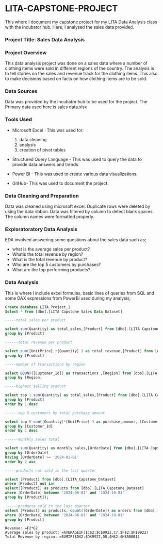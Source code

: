 # LITA-CAPSTONE-PROJECT
This where I document my capstone project for my LITA Data Analysis class with the incubator hub. Here, I analysed the sales data provided.

### Project Title: Sales Data Analysis

### Project Overview
This data analysis project was done on a sales data where a number of clothing items were sold in different regions of the country. The analysis is to tell stories on the sales and revenue track for the clothing items. This also to make decisions based on facts on how clothing items are to be sold.

### Data Sources
Data was provided by the Incubator hub to be used for the project. The Primary data used here is sales data.xlsx

### Tools Used
- Microsoft Excel : This was used for:
  1.  data cleaning
  2.  analysis 
  3.  creation of pivot tables
- Structured Query Language - This was used to query the data to provide data answers and trends.
  
- Power BI - This was used to create various data visualizations.
  
- GitHub- This was used to document the project.
  
### Data Cleaning and Preparation
Data was cleaned using microsoft excel. Duplicate rows were deleted by using the data ribbon. Data was filtered by column to detect blank spaces. The column names were formatted properly.

### Exploratoratory Data Analysis
EDA involved answering some questions about the sales data such as;
- what is the average sales per product?
- Whatis the total revenue by region?
- What is the total revenue by product?
- Who are the top 5 customers by purchases?
- What are the top performing products?

 ### Data Analysis
 This is where I include excel formulas, basic lines of queries from SQL and some 
 DAX expressions from PowerBi used during my analysis;

``` SQL
Create database LITA_Project_1
Select * from [dbo].[LITA Capstone Sales Data Dataset]

-----total sales per product

select sum(Quantity) as total_sales,[Product] from [dbo].[LITA Capstone Sales Data Dataset]
group by [Product]

------total revenue per product

select sum([UnitPrice] *[Quantity] ) as total_revenue,[Product] from [dbo].[LITA Capstone Sales Data Dataset]
group by [Product]

-----number of transactions by region

select COUNT([Customer_Id]) as transactions ,[Region] from [dbo].[LITA Capstone Sales Data Dataset]
group by [Region]

-----highest selling product

select top 1 sum(Quantity) as total_sales,[Product] from [dbo].[LITA Capstone Sales Data Dataset]
group by [Product]
order by 1 desc

------top 5 customers by total purchase amount 

select top 5 sum([Quantity]*[UnitPrice] ) as purchase_amount, [Customer_Id] from [dbo].[LITA Capstone Sales Data Dataset]
group by [Customer_Id]
order by 1 desc 

------monthly sales total

select sum(Quantity) as monthly_sales,[OrderDate] from [dbo].[LITA Capstone Sales Data Dataset]
group by [OrderDate]
having [OrderDate] >= '2024-01-01'
order by 2 asc

-----products not sold in the last quarter

select [Product] from [dbo].[LITA_Capstone_Dataset]
where [Product] not in(
select([Product]) as products from [dbo].[LITA_Capstone_Dataset]
where [OrderDate] between '2024-06-01' and '2024-10-01'
group by [Product]);

------products sold in the last quarter
select [Product] as products, count([OrderDate]) as orders from [dbo].[LITA Capstone Sales Data Dataset]
where [OrderDate] between '2024-06-01' and '2024-10-01' 
group by [Product]
```

```Excel
Revenue: =F2*G2
Average sales by product: =AVERAGEIF($C$2:$C$9922,C7,$F$2:$F$9922)
Total Revenue by region: =SUMIF($D$2:$D$9922,D8,$H$2:$H$50001)
```
 
